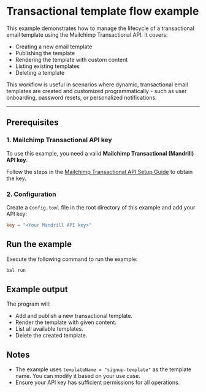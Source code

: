 # Transactional template flow example

This example demonstrates how to manage the lifecycle of a transactional email template using the Mailchimp Transactional API. It covers:

- Creating a new email template
- Publishing the template
- Rendering the template with custom content
- Listing existing templates
- Deleting a template

This workflow is useful in scenarios where dynamic, transactional email templates are created and customized programmatically - such as user onboarding, password resets, or personalized notifications.

---

## Prerequisites

### 1. Mailchimp Transactional API key

To use this example, you need a valid **Mailchimp Transactional (Mandrill) API key**.

Follow the steps in the [Mailchimp Transactional API Setup Guide](https://github.com/ballerina-platform/module-ballerinax-mailchimp.transactional/tree/main/README.md#setup-guide) to obtain the key.

### 2. Configuration

Create a `Config.toml` file in the root directory of this example and add your API key:

```toml
key = "<Your Mandrill API key>"
```

## Run the example

Execute the following command to run the example:

```bash
bal run
```

## Example output

The program will:

- Add and publish a new transactional template.
- Render the template with given content.
- List all available templates.
- Delete the created template.

## Notes

- The example uses `templateName = "signup-template"` as the template name. You can modify it based on your use case.
- Ensure your API key has sufficient permissions for all operations.
